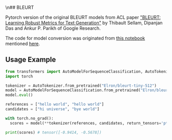 \n## BLEURT

Pytorch version of the original BLEURT models from ACL paper ["BLEURT: Learning Robust Metrics for Text Generation"](https://aclanthology.org/2020.acl-main.704/) by 
Thibault Sellam, Dipanjan Das and Ankur P. Parikh of Google Research.

The code for model conversion was originated from [this notebook](https://colab.research.google.com/drive/1KsCUkFW45d5_ROSv2aHtXgeBa2Z98r03?usp=sharing) mentioned [here](https://github.com/huggingface/datasets/issues/224).

## Usage Example

```python
from transformers import AutoModelForSequenceClassification, AutoTokenizer
import torch

tokenizer = AutoTokenizer.from_pretrained("Elron/bleurt-tiny-512")
model = AutoModelForSequenceClassification.from_pretrained("Elron/bleurt-tiny-512")
model.eval()

references = ["hello world", "hello world"]
candidates = ["hi universe", "bye world"]

with torch.no_grad():
  scores = model(**tokenizer(references, candidates, return_tensors='pt'))[0].squeeze()

print(scores) # tensor([-0.9414, -0.5678])
```
